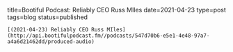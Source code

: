 
title=Bootiful Podcast: Reliably CEO Russ MIles
date=2021-04-23
type=post
tags=blog
status=published
~~~~~~
[(2021-04-23) Reliably CEO Russ MIles](http://api.bootifulpodcast.fm//podcasts/547d70b6-e5e1-4e48-97a7-a4a6d21462dd/produced-audio) 
            